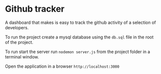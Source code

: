 # Github tracker

A dashboard that makes is easy to track the github activity of a selection of developers.

To run the project create a mysql database using the `db.sql` file in the root of the project.

To run start the server run `nodemon server.js` from the project folder in a terminal window.

Open the application in a browser `http://localhost:3000`
